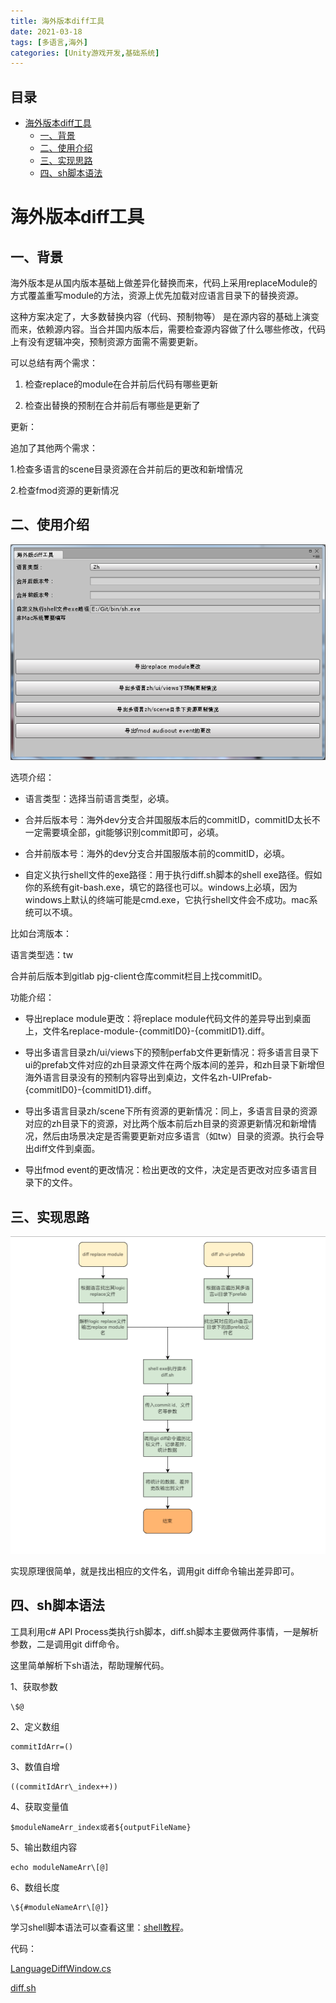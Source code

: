 ```yaml
---
title: 海外版本diff工具
date: 2021-03-18
tags: [多语言,海外]
categories: [Unity游戏开发,基础系统]
---
```


<!-- more -->



## 目录

- [海外版本diff工具](#海外版本diff工具)
  - [一、背景](#一背景)
  - [二、使用介绍](#二使用介绍)
  - [三、实现思路](#三实现思路)
  - [四、sh脚本语法](#四sh脚本语法)

# 海外版本diff工具

## 一、背景

海外版本是从国内版本基础上做差异化替换而来，代码上采用replaceModule的方式覆盖重写module的方法，资源上优先加载对应语言目录下的替换资源。

这种方案决定了，大多数替换内容（代码、预制物等） 是在源内容的基础上演变而来，依赖源内容。当合并国内版本后，需要检查源内容做了什么哪些修改，代码上有没有逻辑冲突，预制资源方面需不需要更新。

可以总结有两个需求：

1.  检查replace的module在合并前后代码有哪些更新

2.  检查出替换的预制在合并前后有哪些是更新了

更新：

追加了其他两个需求：

1.检查多语言的scene目录资源在合并前后的更改和新增情况

2.检查fmod资源的更新情况

## 二、使用介绍

![](海外版本diff工具/image_lch2ake5uD.png)

选项介绍：

*   语言类型：选择当前语言类型，必填。

*   合并后版本号：海外dev分支合并国服版本后的commitID，commitID太长不一定需要填全部，git能够识别commit即可，必填。

*   合并前版本号：海外的dev分支合并国服版本前的commitID，必填。

*   自定义执行shell文件的exe路径：用于执行diff.sh脚本的shell exe路径。假如你的系统有git-bash.exe，填它的路径也可以。windows上必填，因为windows上默认的终端可能是cmd.exe，它执行shell文件会不成功。mac系统可以不填。

比如台湾版本：

语言类型选：tw

合并前后版本到gitlab pjg-client仓库commit栏目上找commitID。

功能介绍：

*   导出replace module更改：将replace module代码文件的差异导出到桌面上，文件名replace-module-{commitID0}-{commitID1}.diff。

*   导出多语言目录zh/ui/views下的预制perfab文件更新情况：将多语言目录下ui的prefab文件对应的zh目录源文件在两个版本间的差异，和zh目录下新增但海外语言目录没有的预制内容导出到桌边，文件名zh-UIPrefab-{commitID0}-{commitID1}.diff。

*   导出多语言目录zh/scene下所有资源的更新情况：同上，多语言目录的资源对应的zh目录下的资源，对比两个版本前后zh目录的资源更新情况和新增情况，然后由场景决定是否需要更新对应多语言（如tw）目录的资源。执行会导出diff文件到桌面。

*   导出fmod event的更改情况：检出更改的文件，决定是否更改对应多语言目录下的文件。

## 三、实现思路

![](海外版本diff工具/image_y5ou7bMrqO.png)

实现原理很简单，就是找出相应的文件名，调用git diff命令输出差异即可。

## 四、sh脚本语法

工具利用c# API Process类执行sh脚本，diff.sh脚本主要做两件事情，一是解析参数，二是调用git diff命令。

这里简单解析下sh语法，帮助理解代码。

1、获取参数
```
\$@
```

2、定义数组
```
commitIdArr=()
```
3、数值自增
```
((commitIdArr\_index++))
```
4、获取变量值
```
$moduleNameArr_index或者${outputFileName}
```
5、输出数组内容
```
echo moduleNameArr\[@]
```
6、数组长度
```
\${#moduleNameArr\[@]}
```
学习shell脚本语法可以查看这里：[shell教程](https://www.runoob.com/linux/linux-shell.html "shell教程")。

代码：

[LanguageDiffWindow.cs](海外版本diff工具/LanguageDiffWindow_xSMzWdHsMs.cs)

[diff.sh](海外版本diff工具/diff_7U8prTz5se.sh)
